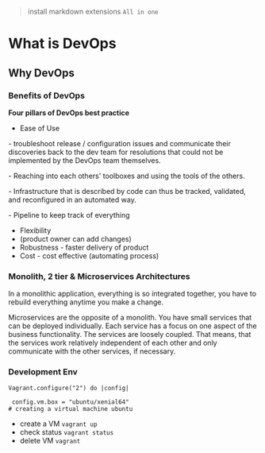 > install markdown extensions `All in one`

# What is DevOps
## Why DevOps
### Benefits of DevOps

**Four pillars of DevOps best practice**
- Ease of Use

*-* troubleshoot release / configuration issues and communicate their discoveries back to the dev team for resolutions that could not be implemented by the DevOps team themselves.

*-* Reaching into each others' toolboxes and using the tools of the others.

*-* Infrastructure that is described by code can thus be tracked, validated, and reconfigured in an automated way.

*-* Pipeline to keep track of everything


- Flexibility 
- (product owner can add changes)
- Robustness - faster delivery of product
- Cost - cost effective (automating process)

### Monolith, 2 tier & Microservices Architectures

In a monolithic application, everything is so integrated together, you have to rebuild everything anytime you make a change.

Microservices are the opposite of a monolith. You have small services that can be deployed individually. Each service has a focus on one aspect of the business functionality. The services are loosely coupled. That means, that the services work relatively independent of each other and only communicate with the other services, if necessary.

### Development Env

```
Vagrant.configure("2") do |config|

 config.vm.box = "ubuntu/xenial64"
# creating a virtual machine ubuntu 

```

- create a VM `vagrant up`
- check status `vagrant status`
- delete VM `vagrant`